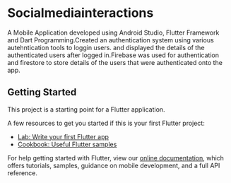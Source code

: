 # Socialmediainteractions

A Mobile Application developed using Android Studio, Flutter Framework and Dart Programming.Created an authentication system using various autehntication tools to loggin users. and displayed the details of the authenticated users after logged in.Firebase was used for authentication and firestore to store details of the users that were authenticated onto the app.

## Getting Started

This project is a starting point for a Flutter application.

A few resources to get you started if this is your first Flutter project:

- [Lab: Write your first Flutter app](https://flutter.dev/docs/get-started/codelab)
- [Cookbook: Useful Flutter samples](https://flutter.dev/docs/cookbook)

For help getting started with Flutter, view our
[online documentation](https://flutter.dev/docs), which offers tutorials,
samples, guidance on mobile development, and a full API reference.
